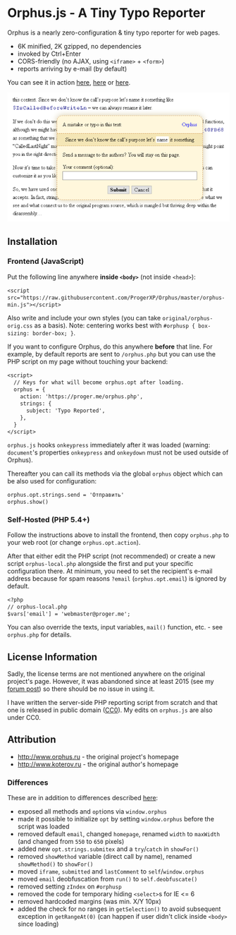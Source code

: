 # Orphus.js - A Tiny Typo Reporter

Orphus is a nearly zero-configuration & tiny typo reporter for web pages.

- 6K minified, 2K gzipped, no dependencies
- invoked by Ctrl+Enter
- CORS-friendly (no AJAX, using `<iframe>` + `<form>`)
- reports arriving by e-mail (by default)

You can see it in action [here](https://laravel.ru), [here](https://proger.me) or [here](https://squizzle.me/js/sqimitive).

![Screenshot](https://raw.githubusercontent.com/ProgerXP/Orphus/master/screenshot.png)


## Installation

### Frontend (JavaScript)

Put the following line anywhere **inside `<body>`** (not inside `<head>`):

```
<script src="https://raw.githubusercontent.com/ProgerXP/Orphus/master/orphus-min.js"></script>
```

Also write and include your own styles (you can take `original/orphus-orig.css` as a basis). Note: centering works best with `#orphusp { box-sizing: border-box; }`.

If you want to configure Orphus, do this anywhere **before** that line. For example, by default reports are sent to `/orphus.php` but you can use the PHP script on my page without touching your backend:

```
<script>
  // Keys for what will become orphus.opt after loading.
  orphus = {
    action: 'https://proger.me/orphus.php',
    strings: {
      subject: 'Typo Reported',
    },
  }
</script>
```

`orphus.js` hooks `onkeypress` immediately after it was loaded (warning: `document`'s properties `onkeypress` and `onkeydown` must not be used outside of Orphus).

Thereafter you can call its methods via the global `orphus` object which can be also used for configuration:

```
orphus.opt.strings.send = 'Отправить'
orphus.show()
```

### Self-Hosted (PHP 5.4+)

Follow the instructions above to install the frontend, then copy `orphus.php` to your web root (or change `orphus.opt.action`).

After that either edit the PHP script (not recommended) or create a new script `orphus-local.php` alongside the first and put your specific configuration there. At minimum, you need to set the recipient's e-mail address because for spam reasons `?email` (`orphus.opt.email`) is ignored by default.

```
<?php
// orphus-local.php
$vars['email'] = 'webmaster@proger.me';
```

You can also override the texts, input variables, `mail()` function, etc. - see `orphus.php` for details.


## License Information

Sadly, the license terms are not mentioned anywhere on the original project's page. However, it was abandoned since at least 2015 (see my [forum post](http://www.orphus.ru/community/orphus/common/Ssl.html)) so there should be no issue in using it.

I have written the server-side PHP reporting script from scratch and that one is released in public domain ([CC0](https://creativecommons.org/publicdomain/zero/1.0/)). My edits on `orphus.js` are also under CC0.


## Attribution

- http://www.orphus.ru - the original project's homepage
- http://www.koterov.ru - the original author's homepage

### Differences

These are in addition to differences described [here](original/README.md):

- exposed all methods and `opt`ions via `window.orphus`
- made it possible to initialize `opt` by setting `window.orphus` before the script was loaded
- removed default `email`, changed `homepage`, renamed `width` to `maxWidth` (and changed from `550` to `650` pixels)
- added new `opt.strings.submitex` and a `try`/`catch` in `showFor()`
- removed `showMethod` variable (direct call by name), renamed `showMethod()` to `showFor()`
- moved `iframe`, `submitted` and `lastComment` to `self`/`window.orphus`
- moved `email` deobfuscation from `run()` to `self.deobfuscate()`
- removed setting `zIndex` on `#orphusp`
- removed the code for temporary hiding `<select>`s for IE <= 6
- removed hardcoded margins (was min. X/Y 10px)
- added the check for no ranges in `getSelection()` to avoid subsequent exception in `getRangeAt(0)` (can happen if user didn't click inside `<body>` since loading)

